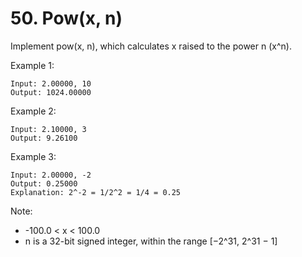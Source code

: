 # 50. Pow(x, n)

Implement pow(x, n), which calculates x raised to the power n (x^n).

Example 1:
````
Input: 2.00000, 10
Output: 1024.00000
````
Example 2:
````
Input: 2.10000, 3
Output: 9.26100
````
Example 3:
````
Input: 2.00000, -2
Output: 0.25000
Explanation: 2^-2 = 1/2^2 = 1/4 = 0.25
````
Note:

* -100.0 < x < 100.0
* n is a 32-bit signed integer, within the range [−2^31, 2^31 − 1]
